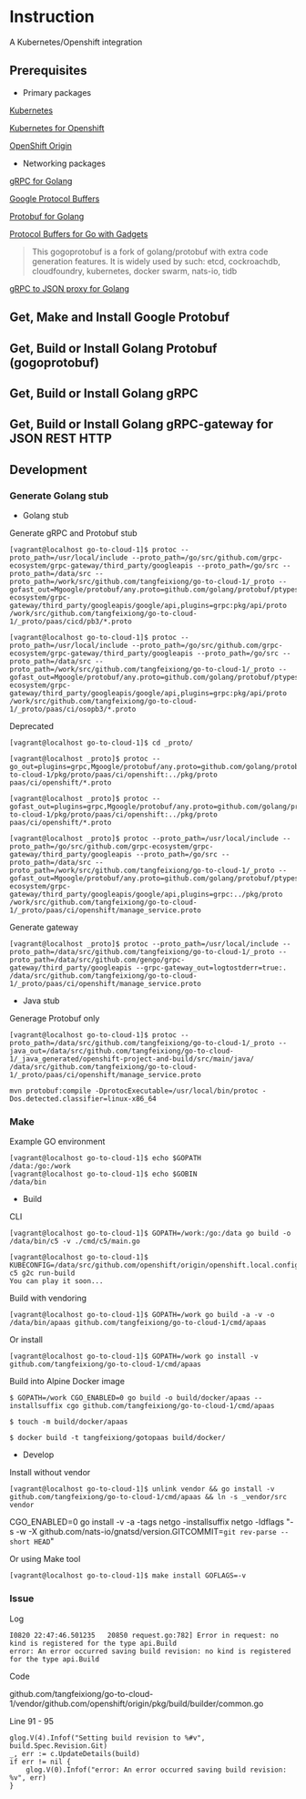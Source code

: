 # Instruction

A Kubernetes/Openshift integration

## Prerequisites

* Primary packages

[Kubernetes](https://github.com/kubernetes/kubernetes)

[Kubernetes for Openshift](https://github.com/openshift/kubernetes)

[OpenShift Origin](https://github.com/openshift/origin)

* Networking packages

[gRPC for Golang](https://github.com/grpc/grpc-go)

[Google Protocol Buffers](https://github.com/google/protobuf)

[Protobuf for Golang](https://github.com/golang/protobuf)

[Protocol Buffers for Go with Gadgets](https://github.com/gogo/protobuf)

>This gogoprotobuf is a fork of golang/protobuf with extra code generation features. It is widely used by such: etcd, cockroachdb, cloudfoundry, kubernetes, docker swarm, nats-io, tidb

[gRPC to JSON proxy for Golang](https://github.com/grpc-ecosystem/grpc-gateway)

## Get, Make and Install Google Protobuf

## Get, Build or Install Golang Protobuf (gogoprotobuf)

## Get, Build or Install Golang gRPC

## Get, Build or Install Golang gRPC-gateway for JSON REST HTTP

## Development

### Generate Golang stub

* Golang stub

Generate gRPC and Protobuf stub

    [vagrant@localhost go-to-cloud-1]$ protoc --proto_path=/usr/local/include --proto_path=/go/src/github.com/grpc-ecosystem/grpc-gateway/third_party/googleapis --proto_path=/go/src --proto_path=/data/src --proto_path=/work/src/github.com/tangfeixiong/go-to-cloud-1/_proto --gofast_out=Mgoogle/protobuf/any.proto=github.com/golang/protobuf/ptypes/any,Mgoogle/api/annotations.proto=github.com/grpc-ecosystem/grpc-gateway/third_party/googleapis/google/api,plugins=grpc:pkg/api/proto /work/src/github.com/tangfeixiong/go-to-cloud-1/_proto/paas/cicd/pb3/*.proto

    [vagrant@localhost go-to-cloud-1]$ protoc --proto_path=/usr/local/include --proto_path=/go/src/github.com/grpc-ecosystem/grpc-gateway/third_party/googleapis --proto_path=/go/src --proto_path=/data/src --proto_path=/work/src/github.com/tangfeixiong/go-to-cloud-1/_proto --gofast_out=Mgoogle/protobuf/any.proto=github.com/golang/protobuf/ptypes/any,Mgoogle/api/annotations.proto=github.com/grpc-ecosystem/grpc-gateway/third_party/googleapis/google/api,plugins=grpc:pkg/api/proto /work/src/github.com/tangfeixiong/go-to-cloud-1/_proto/paas/ci/osopb3/*.proto

Deprecated

    [vagrant@localhost go-to-cloud-1]$ cd _proto/

    [vagrant@localhost _proto]$ protoc --go_out=plugins=grpc,Mgoogle/protobuf/any.proto=github.com/golang/protobuf/ptypes/any,Mpaas/ci/openshift=github.com/tangfeixiong/go-to-cloud-1/pkg/proto/paas/ci/openshift:../pkg/proto paas/ci/openshift/*.proto

    [vagrant@localhost _proto]$ protoc --gofast_out=plugins=grpc,Mgoogle/protobuf/any.proto=github.com/golang/protobuf/ptypes/any,Mpaas/ci/openshift=github.com/tangfeixiong/go-to-cloud-1/pkg/proto/paas/ci/openshift:../pkg/proto paas/ci/openshift/*.proto

    [vagrant@localhost _proto]$ protoc --proto_path=/usr/local/include --proto_path=/go/src/github.com/grpc-ecosystem/grpc-gateway/third_party/googleapis --proto_path=/go/src --proto_path=/data/src --proto_path=/work/src/github.com/tangfeixiong/go-to-cloud-1/_proto --gofast_out=Mgoogle/protobuf/any.proto=github.com/golang/protobuf/ptypes/any,Mgoogle/api/annotations.proto=github.com/grpc-ecosystem/grpc-gateway/third_party/googleapis/google/api,plugins=grpc:../pkg/proto /work/src/github.com/tangfeixiong/go-to-cloud-1/_proto/paas/ci/openshift/manage_service.proto

Generate gateway

    [vagrant@localhost _proto]$ protoc --proto_path=/usr/local/include --proto_path=/data/src/github.com/tangfeixiong/go-to-cloud-1/_proto --proto_path=/data/src/github.com/gengo/grpc-gateway/third_party/googleapis --grpc-gateway_out=logtostderr=true:. /data/src/github.com/tangfeixiong/go-to-cloud-1/_proto/paas/ci/openshift/manage_service.proto

* Java stub

Generage Protobuf only

    [vagrant@localhost go-to-cloud-1]$ protoc --proto_path=/data/src/github.com/tangfeixiong/go-to-cloud-1/_proto --java_out=/data/src/github.com/tangfeixiong/go-to-cloud-1/_java_generated/openshift-project-and-build/src/main/java/ /data/src/github.com/tangfeixiong/go-to-cloud-1/_proto/paas/ci/openshift/manage_service.proto 

    mvn protobuf:compile -DprotocExecutable=/usr/local/bin/protoc -Dos.detected.classifier=linux-x86_64

### Make

Example GO environment

    [vagrant@localhost go-to-cloud-1]$ echo $GOPATH
    /data:/go:/work
    [vagrant@localhost go-to-cloud-1]$ echo $GOBIN
    /data/bin

* Build

CLI

    [vagrant@localhost go-to-cloud-1]$ GOPATH=/work:/go:/data go build -o /data/bin/c5 -v ./cmd/c5/main.go
    
    [vagrant@localhost go-to-cloud-1]$ KUBECONFIG=/data/src/github.com/openshift/origin/openshift.local.config/master/admin.kubeconfig c5 g2c run-build
    You can play it soon...

Build with vendoring

    [vagrant@localhost go-to-cloud-1]$ GOPATH=/work go build -a -v -o /data/bin/apaas github.com/tangfeixiong/go-to-cloud-1/cmd/apaas

Or install

    [vagrant@localhost go-to-cloud-1]$ GOPATH=/work go install -v github.com/tangfeixiong/go-to-cloud-1/cmd/apaas

Build into Alpine Docker image

    $ GOPATH=/work CGO_ENABLED=0 go build -o build/docker/apaas --installsuffix cgo github.com/tangfeixiong/go-to-cloud-1/cmd/apaas
    
    $ touch -m build/docker/apaas
    
    $ docker build -t tangfeixiong/gotopaas build/docker/

* Develop

Install without vendor

    [vagrant@localhost go-to-cloud-1]$ unlink vendor && go install -v github.com/tangfeixiong/go-to-cloud-1/cmd/apaas && ln -s _vendor/src vendor

CGO_ENABLED=0 go install -v -a -tags netgo -installsuffix netgo -ldflags "-s -w -X github.com/nats-io/gnatsd/version.GITCOMMIT=`git rev-parse --short HEAD`"

Or using Make tool

    [vagrant@localhost go-to-cloud-1]$ make install GOFLAGS=-v

### Issue

Log

    I0820 22:47:46.501235   20850 request.go:782] Error in request: no kind is registered for the type api.Build
    error: An error occurred saving build revision: no kind is registered for the type api.Build

Code

github.com/tangfeixiong/go-to-cloud-1/vendor/github.com/openshift/origin/pkg/build/builder/common.go

Line 91 - 95

	glog.V(4).Infof("Setting build revision to %#v", build.Spec.Revision.Git)
	_, err := c.UpdateDetails(build)
	if err != nil {
		glog.V(0).Infof("error: An error occurred saving build revision: %v", err)
	}


